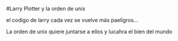 #Larry Plotter y la orden de unix

el codigo de larry cada vez se vuelve más paeligros...

La orden de unix quiere juntarse a ellos y lucahra el bien del mundo

